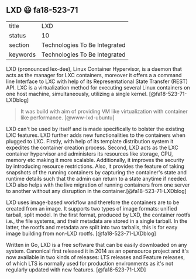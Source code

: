 ## LXD :smiley: fa18-523-71


|          |                               |
| -------- | ----------------------------- |
| title    | LXD                           | 
| status   | 10                            |
| section  | Technologies To Be Integrated |
| keywords | Technologies To Be Integrated |

LXD (pronounced lex-dee), Linux Container Hypervisor, is a daemon that acts as the manager for LXC containers, moreover it offers a a command line Interface to LXC with help of its Representational State Transfer (REST) API.  LXC is a virtualization method for executing several Linux containers on one host machine, simultaneously, utilizing a single kernel. [@fa18-523-71-LXDblog]

> It was build with aim of providing VM like virtualization with container like performance. [@www-lxd-ubuntu]

LXD can\'t be used by itself and is made specifically to bolster the existing LXC features. LXD further adds new functionalities to the containers when plugged to LXC. Firstly, with help of its template distribution system it expedites the container creation process. Second, LXD acts as the LXC container hypervisor and administers its resources like storage, CPU, memory etc making it more scalable. Additionally, it improves the security by introducing resource restrictions. Also, it provides the feature of taking snapshots of the running containers by capturing the container\'s state and runtime details such that the admin can return to a state anytime if needed. LXD also helps with the live migration of running containers from one server to another without any disruption in the container.[@fa18-523-71-LXDblog]

LXD uses image-based workflow and therefore the containers are to be created from an image. It supports two types of image formats: unified tarball, split model.  In the first format, produced by LXD, the container rootfs i.e., the file systems, and their metadata are stored in a single tarball. In the latter, the rootfs and metadata are split into two tarballs, this is for easy image building from non-LXD rootfs. [@fa18-523-71-LXDblog]

Written in Go, LXD is a free software that can be easily downloaded on any system. Canonical first released it in 2014 as an opensource project and it\'s now available in two kinds of releases\: LTS releases and Feature releases, of which LTS is normally used for production environments as it\'s not regularly updated with new features. [@fa18-523-71-LXD]
